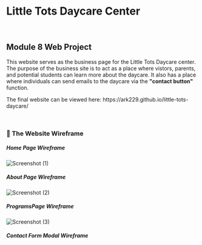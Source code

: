 # Little Tots Daycare Center</h1>
<br>

## Module 8 Web Project</h2>

<p>
  This website serves as the business page for the Little Tots Daycare center.
  The purpose of the business site is to act as a place where vistors, parents, and 
  potential students can learn more about the daycare. It also has a place where 
  individuals can send emails to the daycare via the <b>"contact button"</b> function.
 </p>
 <p>
  The final website can be viewed here: https://ark229.github.io/little-tots-daycare/
</p>
<br>

### 💼 The Website Wireframe

##### Home Page Wireframe
![Screenshot (1)](https://user-images.githubusercontent.com/40047791/156866298-ee61c9b4-6944-43c9-a231-95e244dd26e8.png)

##### About Page Wireframe
![Screenshot (2)](https://user-images.githubusercontent.com/40047791/156890468-43eee4f6-9b7d-469a-8f1c-6c23a7c64626.png)

##### ProgramsPage Wireframe
![Screenshot (3)](https://user-images.githubusercontent.com/40047791/156890730-aaec1ed5-fa67-4a16-a3a4-f91119c764d0.png)

##### Contact Form Modal Wireframe
